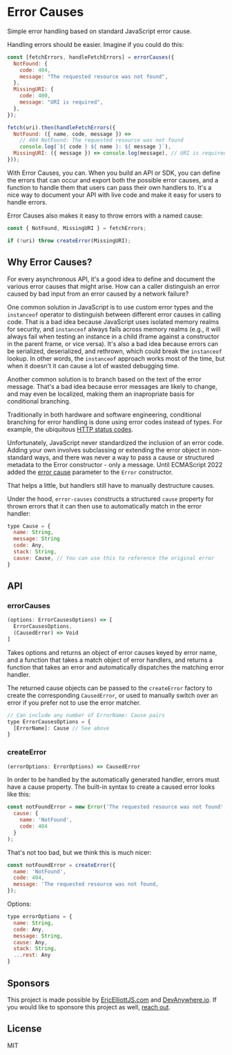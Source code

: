 # Error Causes

Simple error handling based on standard JavaScript error cause.

Handling errors should be easier. Imagine if you could do this:

```js
const [fetchErrors, handleFetchErrors] = errorCauses({
  NotFound: {
    code: 404,
    message: "The requested resource was not found",
  },
  MissingURI: {
    code: 400,
    message: "URI is required",
  },
});

fetch(uri).then(handleFetchErrors({
  NotFound: ({ name, code, message }) =>
    // 404 NotFound: The requested resource was not found
    console.log(`${ code } ${ name }: ${ message }`),
  MissingURI: ({ message }) => console.log(message), // URI is required
}));
```

With Error Causes, you can. When you build an API or SDK, you can define the errors that can occur and export both the possible error causes, and a function to handle them that users can pass their own handlers to. It's a nice way to document your API with live code and make it easy for users to handle errors.

Error Causes also makes it easy to throw errors with a named cause:

```js
const { NotFound, MissingURI } = fetchErrors;

if (!uri) throw createError(MissingURI);
```


## Why Error Causes?

For every asynchronous API, it's a good idea to define and document the various error causes that might arise. How can a caller distinguish an error caused by bad input from an error caused by a network failure?

One common solution in JavaScript is to use custom error types and the `instanceof` operator to distinguish between different error causes in calling code. That is a bad idea because JavaScript uses isolated memory realms for security, and `instanceof` always fails across memory realms (e.g., it will always fail when testing an instance in a child iframe against a constructor in the parent frame, or vice versa). It's also a bad idea because errors can be serialized, deserialized, and rethrown, which could break the `instanceof` lookup. In other words, the `instanceof` approach works most of the time, but when it doesn't it can cause a lot of wasted debugging time.

Another common solution is to branch based on the text of the error message. That's a bad idea because error messages are likely to change, and may even be localized, making them an inapropriate basis for conditional branching.

Traditionally in both hardware and software engineering, conditional branching for error handling is done using error codes instead of types. For example, the ubiquitous [HTTP status codes](https://en.wikipedia.org/wiki/List_of_HTTP_status_codes).

Unfortunately, JavaScript never standardized the inclusion of an error code. Adding your own involves subclassing or extending the error object in non-standard ways, and there was never a way to pass a cause or structured metadata to the Error constructor - only a message. Until ECMAScript 2022 added the [error cause](https://developer.mozilla.org/en-US/docs/Web/JavaScript/Reference/Global_Objects/Error/cause#providing_structured_data_as_the_error_cause) parameter to the `Error` constructor.

That helps a little, but handlers still have to manually destructure causes.

Under the hood, `error-causes` constructs a structured `cause` property for thrown errors that it can then use to automatically match in the error handler:

```js
type Cause = {
  name: String,
  message: String
  code: Any,
  stack: String,
  cause: Cause, // You can use this to reference the original error
}
```

## API

### errorCauses

```js
(options: ErrorCausesOptions) => [
  ErrorCausesOptions,
  (CausedError) => Void
]
```

Takes options and returns an object of error causes keyed by error name, and a function that takes a match object of error handlers, and returns a function that takes an error and automatically dispatches the matching error handler.

The returned cause objects can be passed to the `createError` factory to create the corresponding `CausedError`, or used to manually switch over an error if you prefer not to use the error matcher.

```js
// Can include any number of ErrorName: Cause pairs
type ErrorCausesOptions = {
  [ErrorName]: Cause // See above
}
```

### createError

```js
(errorOptions: ErrorOptions) => CausedError
```

In order to be handled by the automatically generated handler, errors must have a cause property. The built-in syntax to create a caused error looks like this:

```js
const notFoundError = new Error('The requested resource was not found', {
  cause: {
    name: 'NotFound',
    code: 404
  }
);
```

That's not too bad, but we think this is much nicer:

```js
const notFoundError = createError({
  name: 'NotFound',
  code: 404,
  message: 'The requested resource was not found,
});
```

Options:

```js
type errorOptions = {
  name: String,
  code: Any,
  message: String,
  cause: Any,
  stack: String,
  ...rest: Any
}
```

## Sponsors

This project is made possible by [EricElliottJS.com](https://ericelliottjs.com) and [DevAnywhere.io](https://devanywhere.io). If you would like to sponsore this project as well, [reach out](https://devanywhere.io/help?subject=Sponsor+Error+Causes).

## License

MIT
